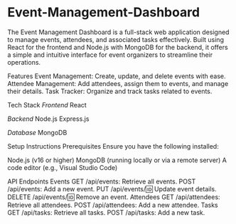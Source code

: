 # Event-Management-Dashboard
The Event Management Dashboard is a full-stack web application designed to manage events, attendees, and associated tasks effectively. Built using React for the frontend and Node.js with MongoDB for the backend, it offers a simple and intuitive interface for event organizers to streamline their operations.

Features
Event Management: Create, update, and delete events with ease.
Attendee Management: Add attendees, assign them to events, and manage their details.
Task Tracker: Organize and track tasks related to events.

Tech Stack
*Frontend*
React

*Backend*
Node.js
Express.js

*Database*
MongoDB

Setup Instructions
Prerequisites
Ensure you have the following installed:

Node.js (v16 or higher)
MongoDB (running locally or via a remote server)
A code editor (e.g., Visual Studio Code)



API Endpoints
Events
GET /api/events: Retrieve all events.
POST /api/events: Add a new event.
PUT /api/events/:id: Update event details.
DELETE /api/events/:id: Remove an event.
Attendees
GET /api/attendees: Retrieve all attendees.
POST /api/attendees: Add a new attendee.
Tasks
GET /api/tasks: Retrieve all tasks.
POST /api/tasks: Add a new task.
